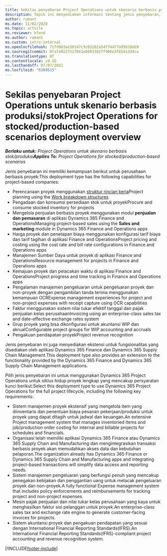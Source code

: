 ```yaml
---
title: Sekilas penyebaran Project Operations untuk skenario berbasis produksi/stok
description: Topik ini menyediakan informasi tentang jenis penyebaran, Project Operations untuk skenario berbasis produksi/stok.
author: rumant
ms.date: 11/02/2020
ms.topic: article
ms.reviewer: kfend
ms.author: rumant
ms.custom: intro-internal
ms.openlocfilehash: 71fd9d3ae30147c3c03202a54f74477a95838eb9
ms.sourcegitcommit: 0fafe022731f0e1e8693382ff906e3f8541d34ca
ms.translationtype: HT
ms.contentlocale: id-ID
ms.lasthandoff: 07/07/2021
ms.locfileid: "6369515"
---
```

# <a name="project-operations-for-stockedproduction-based-scenarios-deployment-overview"></a><span data-ttu-id="61d40-103">Sekilas penyebaran Project Operations untuk skenario berbasis produksi/stok</span><span class="sxs-lookup"><span data-stu-id="61d40-103">Project Operations for stocked/production-based scenarios deployment overview</span></span>

<span data-ttu-id="61d40-104">_**Berlaku untuk:** Project Operations untuk skenario berbasis stok/produksi_</span><span class="sxs-lookup"><span data-stu-id="61d40-104">_**Applies To:** Project Operations for stocked/production-based scenarios_</span></span>


<span data-ttu-id="61d40-105">Jenis penyebaran ini memiliki kemampuan berikut untuk perusahaan berbasis proyek:</span><span class="sxs-lookup"><span data-stu-id="61d40-105">This deployment type has the following capabilities for project-based companies:</span></span>

- <span data-ttu-id="61d40-106">Perencanaan proyek menggunakan [struktur rincian kerja](work-breakdown-structures.md)</span><span class="sxs-lookup"><span data-stu-id="61d40-106">Project planning using the [Work breakdown structures](work-breakdown-structures.md)</span></span>
- <span data-ttu-id="61d40-107">Pengadaan dan konsumsi persediaan stok untuk proyek</span><span class="sxs-lookup"><span data-stu-id="61d40-107">Procure and consume stocked inventory for projects</span></span>
- <span data-ttu-id="61d40-108">Mengelola penjualan berbasis proyek menggunakan modul **penjualan dan pemasaran** di aplikasi Dynamics 365 Finance and Operations</span><span class="sxs-lookup"><span data-stu-id="61d40-108">Managing project-based sales using the **Sales and marketing** module in Dynamics 365 Finance and Operations apps</span></span>
- <span data-ttu-id="61d40-109">Harga proyek dan penetapan biaya menggunakan konfigurasi tarif biaya dan tarif tagihan di aplikasi Finance and Operations</span><span class="sxs-lookup"><span data-stu-id="61d40-109">Project pricing and costing using the cost rate and bill rate configurations in Finance and Operations apps</span></span>
- <span data-ttu-id="61d40-110">Manajemen Sumber Daya untuk proyek di aplikasi Finance and Operations</span><span class="sxs-lookup"><span data-stu-id="61d40-110">Resource management for projects in Finance and Operations apps</span></span>
- <span data-ttu-id="61d40-111">Kemajuan proyek dan pelacakan waktu di aplikasi Finance and Operations</span><span class="sxs-lookup"><span data-stu-id="61d40-111">Project progress and time tracking in Finance and Operations apps</span></span>
- <span data-ttu-id="61d40-112">Pengalaman manajemen pengeluaran untuk pengeluaran proyek dan non-proyek dengan pengambilan tanda terima menggunakan kemampuan OCR</span><span class="sxs-lookup"><span data-stu-id="61d40-112">Expense management experiences for project and non-project expenses with receipt capture using OCR capabilities</span></span>
- <span data-ttu-id="61d40-113">Faktur menggunakan sistem nilai tukar efektif tanggal dan pajak penjualan kelas perusahaan</span><span class="sxs-lookup"><span data-stu-id="61d40-113">Invoicing using an enterprise-class sales tax and date-effective exchange rates system</span></span>
- <span data-ttu-id="61d40-114">Grup proyek yang bisa dikonfigurasi untuk akuntansi WIP dan akrual</span><span class="sxs-lookup"><span data-stu-id="61d40-114">Configurable project groups for WIP accounting and accruals</span></span>
- <span data-ttu-id="61d40-115">Pengakuan pendapatan proyek</span><span class="sxs-lookup"><span data-stu-id="61d40-115">Project revenue recognition</span></span>

<span data-ttu-id="61d40-116">Jenis penyebaran ini juga menyediakan ekstensi untuk fungsionalitas yang disediakan oleh aplikasi Dynamics 365 Finance dan Dynamics 365 Supply Chain Management.</span><span class="sxs-lookup"><span data-stu-id="61d40-116">This deployment type also provides an extension to the functionality provided by the Dynamics 365 Finance and Dynamics 365 Supply Chain Management applications.</span></span>

<span data-ttu-id="61d40-117">Pilih jenis penyebaran ini untuk menggunakan Dynamics 365 Project Operations untuk siklus hidup proyek lengkap yang mencakup persyaratan kunci berikut:</span><span class="sxs-lookup"><span data-stu-id="61d40-117">Select this deployment type to use Dynamics 365 Project Operations for the full project lifecycle, including the following key requirements:</span></span>

- <span data-ttu-id="61d40-118">Sistem manajemen proyek ekstensif yang mengelola item yang diinventaris dan penentuan biaya pesanan pekerjaan/produksi untuk proyek yang dapat ditagih untuk jadwal dan keuangan.</span><span class="sxs-lookup"><span data-stu-id="61d40-118">An extensive Project management system that manages inventoried items and job/production order costing for internal and billable projects for schedules and financials.</span></span>
- <span data-ttu-id="61d40-119">Organisasi telah memiliki aplikasi Dynamics 365 Finance atau Dynamics 365 Supply Chain and Manufacturing dan mengintegrasikan transaksi berbasis proyek akan memudahkan akses data dan kebutuhan pelaporan.</span><span class="sxs-lookup"><span data-stu-id="61d40-119">The organization already has Dynamics 365 Finance or Dynamics 365 Supply Chain and Manufacturing apps and integrating project-based transactions will simplify data access and reporting needs.</span></span>
- <span data-ttu-id="61d40-120">Sistem manajemen pengeluaran yang berfungsi penuh yang mencakup penegakan kebijakan dan penggantian uang untuk melacak pengeluaran proyek dan non-proyek.</span><span class="sxs-lookup"><span data-stu-id="61d40-120">A fully functional Expense management system that includes policy enforcements and reimbursements for tracking project and non-project expenses.</span></span>
- <span data-ttu-id="61d40-121">Mesin pajak penjualan dan nilai tukar kelas perusahaan yang kaya untuk menghasilkan faktur sisi pelanggan untuk proyek.</span><span class="sxs-lookup"><span data-stu-id="61d40-121">An enterprise-class sales tax and exchange rate engine to generate customer-facing invoices for projects.</span></span>
- <span data-ttu-id="61d40-122">Sistem akuntansi proyek dan pengakuan pendapatan yang sesuai dengan International Financial Reporting Standards(IFRS).</span><span class="sxs-lookup"><span data-stu-id="61d40-122">An International Financial Reporting Standards(IFRS)-compliant project accounting and revenue recognition system.</span></span>



[!INCLUDE[footer-include](../includes/footer-banner.md)]